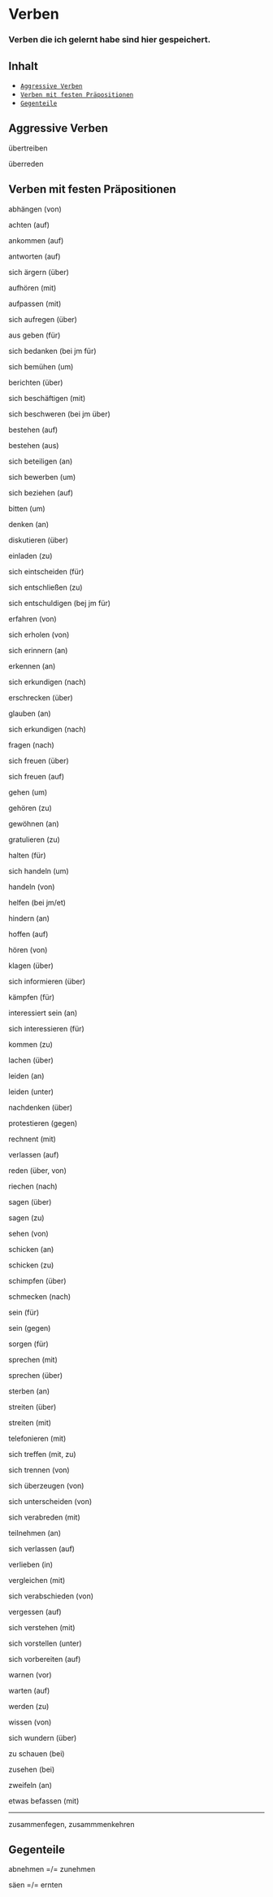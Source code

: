 # **Verben**

### Verben die ich gelernt habe sind hier gespeichert.

## Inhalt

- [`Aggressive Verben`](#aggressive-verben)
- [`Verben mit festen Präpositionen`](#verben-mit-festen-präpositionen)
- [`Gegenteile`](#gegenteile)

## Aggressive Verben

übertreiben 

überreden

## Verben mit festen Präpositionen 

abhängen (von)

achten (auf)

ankommen (auf)

antworten (auf) 

sich ärgern (über) 

aufhören (mit)

aufpassen (mit) 

sich aufregen (über)

aus geben (für)

sich bedanken (bei jm für)

sich bemühen (um)

berichten (über)

sich beschäftigen (mit)

sich beschweren (bei jm über) 

bestehen (auf) 

bestehen (aus)

sich beteiligen (an)

sich bewerben (um)

sich beziehen (auf)

bitten (um)

denken (an)

diskutieren (über)

einladen (zu)

sich eintscheiden (für)

sich entschließen (zu)

sich  entschuldigen (bej jm für)

erfahren (von)

sich erholen (von)

sich erinnern (an)

erkennen (an)

sich erkundigen (nach)

erschrecken (über)

glauben (an)

sich erkundigen (nach)

fragen (nach)

sich freuen (über)

sich freuen (auf)

gehen (um)

gehören (zu)

gewöhnen (an)

gratulieren (zu)

halten (für)

sich handeln (um)

handeln (von)

helfen (bei jm/et)

hindern (an)

hoffen (auf)

hören (von)

klagen (über)

sich informieren (über)

kämpfen (für)

interessiert sein (an)

sich interessieren (für)

kommen (zu)

lachen (über)

leiden (an)

leiden (unter)

nachdenken (über)

protestieren (gegen)

rechnent (mit)

verlassen (auf)

reden (über, von)

riechen (nach)

sagen (über)

sagen (zu)

sehen (von)

schicken (an)

schicken (zu)

schimpfen (über)

schmecken (nach)

sein (für)

sein (gegen)

sorgen (für)

sprechen (mit)

sprechen (über)

sterben (an)

streiten (über)

streiten (mit)

telefonieren (mit)

sich treffen (mit, zu)

sich trennen (von)

sich überzeugen (von)

sich unterscheiden (von)

sich verabreden (mit)

teilnehmen (an)

sich verlassen (auf)

verlieben (in)

vergleichen (mit)

sich verabschieden (von)

vergessen (auf)

sich verstehen (mit)

sich vorstellen (unter)

sich vorbereiten (auf)

warnen (vor)

warten (auf)

werden (zu)

wissen (von)

sich wundern (über)

zu schauen (bei)

zusehen (bei)

zweifeln (an)

etwas befassen (mit)

---

zusammenfegen, zusammmenkehren

## Gegenteile

abnehmen =/= zunehmen

säen =/= ernten
